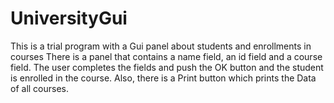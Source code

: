 # UniversityGui
 This is a trial program with a Gui panel about students and enrollments in courses
 There is a panel that contains a name field, an id field and a course field. The user completes 
 the fields and push the OK button and the student is enrolled in the course. Also, there is a Print button
 which prints the Data of all courses.
